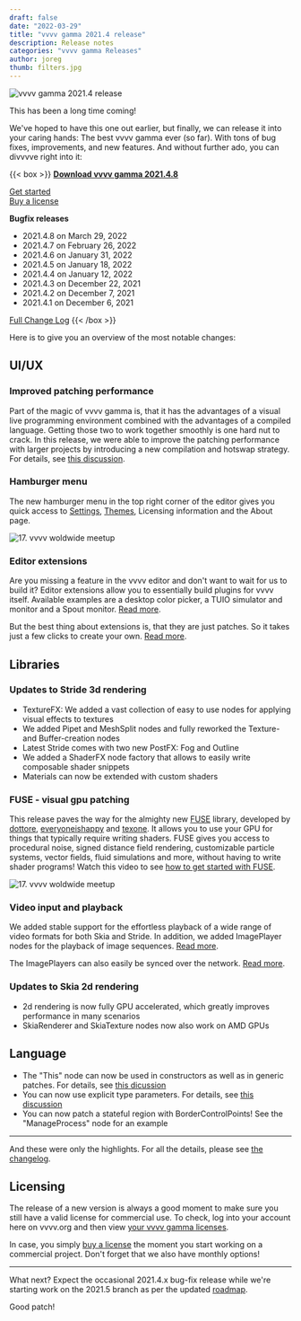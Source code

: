 ```yaml
---
draft: false
date: "2022-03-29"
title: "vvvv gamma 2021.4 release"
description: Release notes
categories: "vvvv gamma Releases"
author: joreg
thumb: filters.jpg
---
```


![vvvv gamma 2021.4 release](filters.jpg "")

This has been a long time coming!

We've hoped to have this one out earlier, but finally, we can release it into your caring hands: The best vvvv gamma ever (so far). With tons of bug fixes, improvements, and new features. And without further ado, you can divvvve right into it:

{{< box >}}
__[Download vvvv gamma 2021.4.8](http://visualprogramming.net/#Download|)__

[Get started](https://thegraybook.vvvv.org/reference/getting-started/overview.html)  
[Buy a license](https://store.vvvv.org)

__Bugfix releases__
* 2021.4.8 on March 29, 2022
* 2021.4.7 on February 26, 2022
* 2021.4.6 on January 31, 2022
* 2021.4.5 on January 18, 2022
* 2021.4.4 on January 12, 2022
* 2021.4.3 on December 22, 2021
* 2021.4.2 on December 7, 2021
* 2021.4.1 on December 6, 2021

[Full Change Log](https://thegraybook.vvvv.org/changelog/2021.4.html)
{{< /box >}}

Here is to give you an overview of the most notable changes:

## UI/UX
### Improved patching performance
Part of the magic of vvvv gamma is, that it has the advantages of a visual live programming environment combined with the advantages of a compiled language. Getting those two to work together smoothly is one hard nut to crack. In this release, we were able to improve the patching performance with larger projects by introducing a new compilation and hotswap strategy. For details, see [this discussion](https://discourse.vvvv.org/t/ui-performance-issues/18638/).

### Hamburger menu
The new hamburger menu in the top right corner of the editor gives you quick access to [Settings](https://thegraybook.vvvv.org/reference/hde/settings.html), [Themes](https://thegraybook.vvvv.org/reference/hde/settings.html), Licensing information and the About page.

![17. vvvv woldwide meetup](hamburger_0.gif "Yummy hamburger")

### Editor extensions
Are you missing a feature in the vvvv editor and don't want to wait for us to build it? Editor extensions allow you to essentially build plugins for vvvv itself. Available examples are a desktop color picker, a TUIO simulator and monitor and a Spout monitor. [Read more](https://thegraybook.vvvv.org/reference/hde/extensions.html). 

But the best thing about extensions is, that they are just patches. So it takes just a few clicks to create your own. [Read more](https://thegraybook.vvvv.org/reference/extending/editor-extensions.html).

## Libraries
### Updates to Stride 3d rendering
* TextureFX: We added a vast collection of easy to use nodes for applying visual effects to textures
* We added Pipet and MeshSplit nodes and fully reworked the Texture- and Buffer-creation nodes
* Latest Stride comes with two new PostFX: Fog and Outline
* We added a ShaderFX node factory that allows to easily write composable shader snippets
* Materials can now be extended with custom shaders

### FUSE - visual gpu patching
This release paves the way for the almighty new [FUSE](https://www.thefuselab.io) library, developed by [dottore](https://vvvv.org/users/dottore), [everyoneishappy](https://vvvv.org/users/everyoneishappy) and [texone](https://vvvv.org/users/texone). It allows you to use your GPU for things that typically require writing shaders. FUSE gives you access to procedural noise, signed distance field rendering, customizable particle systems, vector fields, fluid simulations and more, without having to write shader programs! Watch this video to see [how to get started with FUSE](https://youtu.be/25sk7_NaEgM).

![17. vvvv woldwide meetup](fuseheader.jpg "FUSE - the almighty visual gpu programming solution")

### Video input and playback
We added stable support for the effortless playback of a wide range of video formats for both Skia and Stride. In addition, we added ImagePlayer nodes for the playback of image sequences. [Read more](https://thegraybook.vvvv.org/reference/best-practice/video-playback.html).

The ImagePlayers can also easily be synced over the network. [Read more](https://thegraybook.vvvv.org/reference/best-practice/video-synchronization.html).

### Updates to Skia 2d rendering
* 2d rendering is now fully GPU accelerated, which greatly improves performance in many scenarios
* SkiaRenderer and SkiaTexture nodes now also work on AMD GPUs

## Language
* The "This" node can now be used in constructors as well as in generic patches. For details, see [this dicussion](https://github.com/vvvv/VL-Language/issues/21)
* You can now use explicit type parameters. For details, see [this discussion](https://github.com/vvvv/VL-Language/issues/39)
* You can now patch a stateful region with BorderControlPoints! See the "ManageProcess" node for an example

---

And these were only the highlights. For all the details, please see [the changelog](https://thegraybook.vvvv.org/changelog/2021.4.html).

## Licensing
The release of a new version is always a good moment to make sure you still have a valid license for commercial use. To check, log into your account here on vvvv.org and then view [your vvvv gamma licenses](https://store.vvvv.org/licenses).

In case, you simply [buy a license](https://store.vvvv.org/) the moment you start working on a commercial project. Don't forget that we also have monthly options!

---

What next? Expect the occasional 2021.4.x bug-fix release while we're starting work on the 2021.5 branch as per the updated [roadmap](https://thegraybook.vvvv.org/roadmap/planned.html).

Good patch!
